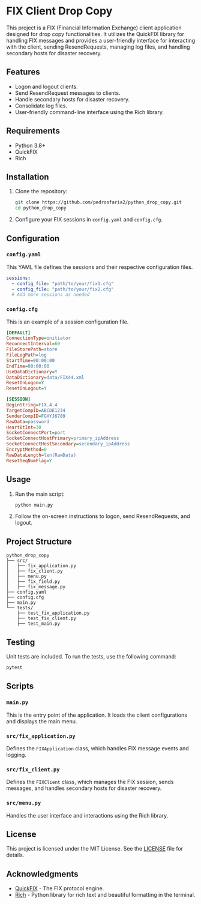 
# FIX Client Drop Copy

This project is a FIX (Financial Information Exchange) client application designed for drop copy functionalities. It utilizes the QuickFIX library for handling FIX messages and provides a user-friendly interface for interacting with the client, sending ResendRequests, managing log files, and handling secondary hosts for disaster recovery.

## Features

- Logon and logout clients.
- Send ResendRequest messages to clients.
- Handle secondary hosts for disaster recovery.
- Consolidate log files.
- User-friendly command-line interface using the Rich library.

## Requirements

- Python 3.8+
- QuickFIX
- Rich

## Installation

1. Clone the repository:

    ```sh
    git clone https://github.com/pedrosfaria2/python_drop_copy.git
    cd python_drop_copy
    ```

2. Configure your FIX sessions in `config.yaml` and `config.cfg`.

## Configuration

### `config.yaml`

This YAML file defines the sessions and their respective configuration files.

```yaml
sessions:
  - config_file: "path/to/your/fix1.cfg"
  - config_file: "path/to/your/fix2.cfg"
  # Add more sessions as needed
```

### `config.cfg`

This is an example of a session configuration file.

```ini
[DEFAULT]
ConnectionType=initiator
ReconnectInterval=60
FileStorePath=store
FileLogPath=log
StartTime=00:00:00
EndTime=00:00:00
UseDataDictionary=Y
DataDictionary=data/FIX44.xml
ResetOnLogon=Y
ResetOnLogout=Y

[SESSION]
BeginString=FIX.4.4
TargetCompID=ABCDE1234
SenderCompID=FGHYJ6789
RawData=password
HeartBtInt=30
SocketConnectPort=port
SocketConnectHostPrimary=primary_ipAddress
SocketConnectHostSecondary=secondary_ipAddress
EncryptMethod=0
RawDataLength=len(RawData)
ResetSeqNumFlag=Y
```

## Usage

1. Run the main script:

    ```sh
    python main.py
    ```

2. Follow the on-screen instructions to logon, send ResendRequests, and logout.

## Project Structure

```plaintext
python_drop_copy
├── src/
│   ├── fix_application.py
│   ├── fix_client.py
│   ├── menu.py
│   ├── fix_field.py
│   ├── fix_message.py
├── config.yaml
├── config.cfg
├── main.py
└── tests/
    ├── test_fix_application.py
    ├── test_fix_client.py
    ├── test_main.py
```

## Testing

Unit tests are included. To run the tests, use the following command:

```sh
pytest
```

## Scripts

### `main.py`

This is the entry point of the application. It loads the client configurations and displays the main menu.

### `src/fix_application.py`

Defines the `FIXApplication` class, which handles FIX message events and logging.

### `src/fix_client.py`

Defines the `FIXClient` class, which manages the FIX session, sends messages, and handles secondary hosts for disaster recovery.

### `src/menu.py`

Handles the user interface and interactions using the Rich library.

## License

This project is licensed under the MIT License. See the [LICENSE](LICENSE) file for details.

## Acknowledgments

- [QuickFIX](http://www.quickfixengine.org/) - The FIX protocol engine.
- [Rich](https://github.com/Textualize/rich) - Python library for rich text and beautiful formatting in the terminal.
